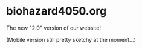 # biohazard4050.org

The new "2.0" version of our website!

(Mobile version still pretty sketchy at the moment...)
